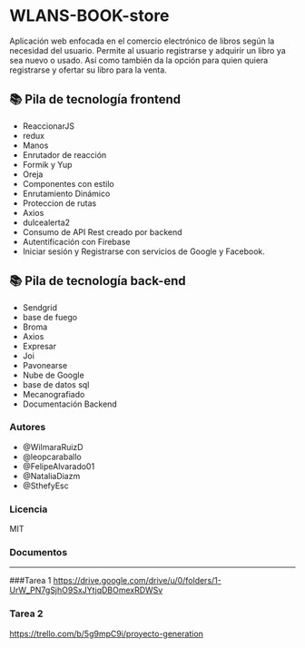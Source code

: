 # WLANS-BOOK-store
Aplicación web enfocada en el comercio electrónico de libros según la necesidad del usuario. Permite al usuario registrarse y adquirir un libro ya sea nuevo o usado. Así como también da la opción para quien quiera registrarse y ofertar su libro para la venta.


## 📚 Pila de tecnología frontend

* ReaccionarJS
* redux
* Manos
* Enrutador de reacción
* Formik y Yup
* Oreja
* Componentes con estilo
* Enrutamiento Dinámico
* Proteccion de rutas
* Axios
* dulcealerta2
* Consumo de API Rest creado por backend
* Autentificación con Firebase
* Iniciar sesión y Registrarse con servicios de Google y Facebook.

## 📚 Pila de tecnología back-end
* Sendgrid
* base de fuego
* Broma
* Axios
* Expresar
* Joi
* Pavonearse
* Nube de Google
* base de datos sql
* Mecanografiado
* Documentación Backend

### Autores


- @WilmaraRuizD
- @leopcaraballo 
- @FelipeAlvarado01
- @NataliaDiazm
- @SthefyEsc

### Licencia
MIT

### Documentos 
----

###Tarea 1
https://drive.google.com/drive/u/0/folders/1-UrW_PN7gSjhO9SxJYtjqDBOmexRDWSv

### Tarea 2
https://trello.com/b/5g9mpC9i/proyecto-generation

